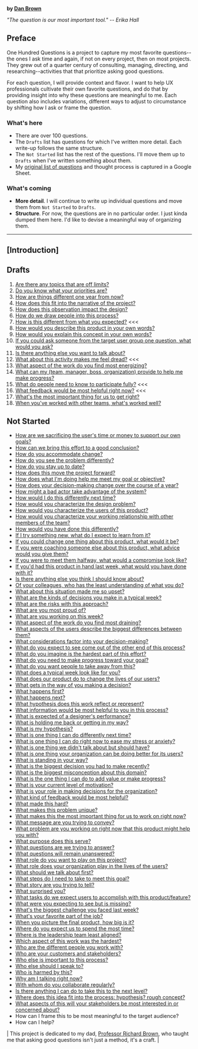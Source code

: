 **by [Dan Brown](https://www.linkedin.com/in/danmbrown/)**

*"The question is our most important tool." -- Erika Hall*


## Preface

One Hundred Questions is a project to capture my most favorite questions--the ones I ask time and again, if not on every project, then on most projects. They grew out of a quarter century of consulting, managing, directing, and researching--activities that that prioritize asking good questions.

For each question, I will provide context and flavor. I want to help UX professionals cultivate their own favorite questions, and do that by providing insight into why these questions are meaningful to me. Each question also includes variations, different ways to adjust to circumstance by shifting how I ask or frame the question.

### What's here
* There are over 100 questions.
* The `Drafts` list has questions for which I've written more detail. Each write-up follows the same structure.
* The `Not Started` list has the rest of the questions. I'll move them up to `Drafts` when I've written something about them.
* My [original list of questions](https://docs.google.com/spreadsheets/d/1whFvRTn-OuUXCMztTlbDpoezXBw77HbABqDRxW9g63E/edit?usp=sharing) and thought process is captured in a Google Sheet.

### What's coming
* **More detail**. I will continue to write up individual questions and move them from `Not Started` to `Drafts`.
* **Structure**. For now, the questions are in no particular order. I just kinda dumped them here. I'd like to devise a meaningful way of organizing them.

-------

## [Introduction]

## Drafts

1. [Are there any topics that are off limits?](AreThereAnyTopicsThatAreOffLimits)
1. [Do you know what your priorities are?](DoYouKnowWhatYourPrioritiesAre)
1. [How are things different one year from now?](HowAreThingsDifferentOneYearFromNow)
1. [How does this fit into the narrative of the project?](HowDoesThisFitIntoTheNarrativeOfTheProject)
1. [How does this observation impact the design?](HowDoesThisObservationImpactTheDesign)
1. [How do we draw people into this process?](HowDoWeDrawPeopleIntoThisProcess)
1. [How is this different from what you expected?](HowIsThisDifferentFromWhatYouExpected) <<<
1. [How would you describe this product in your own words?](HowWouldYouDescribeThisProductInYourOwnWords)
1. [How would you explain this concept in your own words?](HowWouldYouExplainThisConceptInYourOwnWords)
1. [If you could ask someone from the target user group one question, what would you ask?](IfYouCouldAskSomeoneFromTheTargetUserGroupOneQuestionWhatWouldYouAsk)
1. [Is there anything else you want to talk about?](IsThereAnythingElseYouWantToTalkAbout)
1. [What about this activity makes me feel dread?](WhatAboutThisActivityMakesMeFeelDread) <<<
1. [What aspect of the work do you find most energizing?](WhatAspectOfTheWorkDoYouFindMostEnergizing)
1. [What can my (team, manager, boss, organization) provide to help me make progress?](WhatCanMyTeamManagerBossOrganizationProvideToHelpMeMakeProgress)
1. [What do people need to know to participate fully?](WhatDoPeopleNeedToKnowToParticipateFully) <<<
1. [What feedback would be most helpful right now?](WhatFeedbackWouldBeMostHelpfulRightNow) <<<
1. [What's the most important thing for us to get right?](WhatsTheMostImportantThingForUsToGetRight)
1. [When you've worked with other teams, what's worked well?](WhenYouveWorkedWithOtherTeamsWhatsWorkedWell)

## Not Started

* [How are we sacrificing the user's time or money to support our own goals?](HowAreWeSacrificingTheUsersTimeOrMoneyToSupportOurOwnGoals)
* [How can we bring this effort to a good conclusion?](HowCanWeBringThisEffortToAGoodConclusion)
* [How do you accommodate change?](HowDoYouAccommodateChange)
* [How do you see the problem differently?](HowDoYouSeeTheProblemDifferently)
* [How do you stay up to date?](HowDoYouStayUpToDate)
* [How does this move the project forward?](HowDoesThisMoveTheProjectForward)
* [How does what I'm doing help me meet my goal or objective?](HowDoesWhatImDoingHelpMeMeetMyGoalOrObjective)
* [How does your decision-making change over the course of a year?](HowDoesYourDecisionMakingChangeOverTheCourseOfAYear)
* [How might a bad actor take advantage of the system?](HowMightABadActorTakeAdvantageOfTheSystem)
* [How would I do this differently next time?](HowWouldIDoThisDifferentlyNextTime)
* [How would you characterize the design problem?](HowWouldYouCharacterizeTheDesignProblem)
* [How would you characterize the users of this product?](HowWouldYouCharacterizeTheUsersOfThisProduct)
* [How would you characterize your working relationship with other members of the team?](HowWouldYouCharacterizeYourWorkingRelationshipWithOtherMembersOfTheTeam)
* [How would you have done this differently?](HowWouldYouHaveDoneThisDifferently)
* [If I try something new, what do I expect to learn from it?](IfITrySomethingNewWhatDoIExpectToLearnFromIt)
* [If you could change one thing about this product, what would it be?](IfYouCouldChangeOneThingAboutThisProductWhatWouldItBe)
* [If you were coaching someone else about this product, what advice would you give them?](IfYouWereCoachingSomeoneElseAboutThisProductWhatAdviceWouldYouGiveThem)
* [If you were to meet them halfway, what would a compromise look like?](IfYouWereToMeetThemHalfwayWhatWouldACompromiseLookLike)
* [If you'd had this product in hand last week, what would you have done with it?](IfYoudHadThisProductInHandLastWeekWhatWouldYouHaveDoneWithIt)
* [Is there anything else you think I should know about?](IsThereAnythingElseYouThinkIShouldKnowAbout)
* [Of your colleagues, who has the least understanding of what you do?](OfYourColleaguesWhoHasTheLeastUnderstandingOfWhatYouDo)
* [What about this situation made me so upset?](WhatAboutThisSituationMadeMeSoUpset)
* [What are the kinds of decisions you make in a typical week?](WhatAreTheKindsOfDecisionsYouMakeInATypicalWeek)
* [What are the risks with this approach?](WhatAreTheRisksWithThisApproach)
* [What are you most proud of?](WhatAreYouMostProudOf)
* [What are you working on this week?](WhatAreYouWorkingOnThisWeek)
* [What aspect of the work do you find most draining?](WhatAspectOfTheWorkDoYouFindMostDraining)
* [What aspects of the users describe the biggest differences between them?](WhatAspectsOfTheUsersDescribeTheBiggestDifferencesBetweenThem)
* [What considerations factor into your decision-making?](WhatConsiderationsFactorIntoYourDecision-Making)
* [What do you expect to see come out of the other end of this process?](WhatDoYouExpectToSeeComeOutOfTheOtherEndOfThisProcess)
* [What do you imagine is the hardest part of this effort?](WhatDoYouImagineIsTheHardestPartOfThisEffort)
* [What do you need to make progress toward your goal?](WhatDoYouNeedToMakeProgressTowardYourGoal)
* [What do you want people to take away from this?](WhatDoYouWantPeopleToTakeAwayFromThis)
* [What does a typical week look like for you?](WhatDoesATypicalWeekLookLikeForYou)
* [What does our product do to change the lives of our users?](WhatDoesOurProductDoToChangeTheLivesOfOurUsers)
* [What gets in the way of you making a decision?](WhatGetsInTheWayOfYouMakingADecision)
* [What happens first?](WhatHappensFirst)
* [What happens next?](WhatHappensNext)
* [What hypothesis does this work reflect or represent?](WhatHypothesisDoesThisWorkReflectOrRepresent)
* [What information would be most helpful to you in this process?](WhatInformationWouldBeMostHelpfulToYouInThisProcess)
* [What is expected of a designer's performance?](WhatIsExpectedOfADesignersPerformance)
* [What is holding me back or getting in my way?](WhatIsHoldingMeBackOrGettingInMyWay)
* [What is my hypothesis?](WhatIsMyHypothesis)
* [What is one thing I can do differently next time?](WhatIsOneThingICanDoDifferentlyNextTime)
* [What is one thing I can do right now to ease my stress or anxiety?](WhatIsOneThingICanDoRightNowToEaseMyStressOrAnxiety)
* [What is one thing we didn't talk about but should have?](WhatIsOneThingWeDidntTalkAboutButShouldHave)
* [What is one thing your organization can be doing better for its users?](WhatIsOneThingYourOrganizationCanBeDoingBetterForItsUsers)
* [What is standing in your way?](WhatIsStandingInYourWay)
* [What is the biggest decision you had to make recently?](WhatIsTheBiggestDecisionYouHadToMakeRecently)
* [What is the biggest misconception about this domain?](WhatIsTheBiggestMisconceptionAboutThisDomain)
* [What is the one thing I can do to add value or make progress?](WhatIsTheOneThingICanDoToAddValueOrMakeProgress)
* [What is your current level of motivation?](WhatIsYourCurrentLevelOfMotivation)
* [What is your role in making decisions for the organization?](WhatIsYourRoleInMakingDecisionsForTheOrganization)
* [What kind of feedback would be most helpful?](WhatKindOfFeedbackWouldBeMostHelpful)
* [What made this hard?](WhatMadeThisHard)
* [What makes this problem unique?](WhatMakesThisProblemUnique)
* [What makes this the most important thing for us to work on right now?](WhatMakesThisTheMostImportantThingForUsToWorkOnRightNow)
* [What message are you trying to convey?](WhatMessageAreYouTryingToConvey)
* [What problem are you working on right now that this product might help you with?](WhatProblemAreYouWorkingOnRightNowThatThisProductMightHelpYouWith)
* [What purpose does this serve?](WhatPurposeDoesThisServe)
* [What questions are we trying to answer?](WhatQuestionsAreWeTryingToAnswer)
* [What questions will remain unanswered?](WhatQuestionsWillRemainUnanswered)
* [What role do you want to play on this project?](WhatRoleDoYouWantToPlayOnThisProject)
* [What role does your organization play in the lives of the users?](WhatRoleDoesYourOrganizationPlayInTheLivesOfTheUsers)
* [What should we talk about first?](WhatShouldWeTalkAboutFirst)
* [What steps do I need to take to meet this goal?](WhatStepsDoINeedToTakeToMeetThisGoal)
* [What story are you trying to tell?](WhatStoryAreYouTryingToTell)
* [What surprised you?](WhatSurprisedYou)
* [What tasks do we expect users to accomplish with this product/feature?](WhatTasksDoWeExpectUsersToAccomplishWithThisProduct/Feature)
* [What were you expecting to see but is missing?](WhatWereYouExpectingToSeeButIsMissing)
* [What's the biggest challenge you faced last week?](WhatsTheBiggestChallengeYouFacedLastWeek)
* [What's your favorite part of the job?](WhatsYourFavoritePartOfTheJob)
* [When you picture the final product, how big is it?](WhenYouPictureTheFinalProductHowBigIsIt)
* [Where do you expect us to spend the most time?](WhereDoYouExpectUsToSpendTheMostTime)
* [Where is the leadership team least aligned?](WhereIsTheLeadershipTeamLeastAligned)
* [Which aspect of this work was the hardest?](WhichAspectOfThisWorkWasTheHardest)
* [Who are the different people you work with?](WhoAreTheDifferentPeopleYouWorkWith)
* [Who are your customers and stakeholders?](WhoAreYourCustomersAndStakeholders)
* [Who else is important to this process?](WhoElseIsImportantToThisProcess)
* [Who else should I speak to?](WhoElseShouldISpeakTo)
* [Who is harmed by this?](WhoIsHarmedByThis)
* [Why am I talking right now?](WhyAmITalkingRightNow)
* [With whom do you collaborate regularly?](WithWhomDoYouCollaborateRegularly)
* [Is there anything I can do to take this to the next level?](IsThereAnythingICanDoToTakeThisToTheNextLevel)
* [Where does this idea fit into the process: hypothesis? rough concept?](WhereDoesThisIdeaFitIntoTheProcess:HypothesisRoughConcept)
* [What aspects of this will your stakeholders be most interested in or concerned about?](WhatAspectsOfThisWillYourStakeholdersBeMostInterestedInOrConcernedAbout)
* How can I frame this to be most meaningful to the target audience?
* How can I help?

| This project is dedicated to my dad, [Professor Richard Brown](https://www.youtube.com/@movies101/videos), who taught me that asking good questions isn't just a method, it's a craft. |
